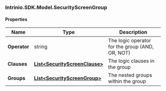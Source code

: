 [//]: # (CLASS:Intrinio.SDK.Model.SecurityScreenGroup)

[//]: # (KIND:object)

### Intrinio.SDK.Model.SecurityScreenGroup
#### Properties

[//]: # (START_DEFINITION)

Name | Type | Description
------------ | ------------- | -------------
**Operator** | string | The logic operator for the group (AND, OR, NOT) &nbsp;
**Clauses** | [**List&lt;SecurityScreenClause&gt;**](SecurityScreenClause.md) | The logic clauses in the group &nbsp;
**Groups** | [**List&lt;SecurityScreenGroup&gt;**](SecurityScreenGroup.md) | The nested groups within the group &nbsp;

[//]: # (END_DEFINITION)


[//]: # (CONTAINED_CLASS:Intrinio.SDK.Model.SecurityScreenClause)


[//]: # (CONTAINED_CLASS:Intrinio.SDK.Model.SecurityScreenGroup)


